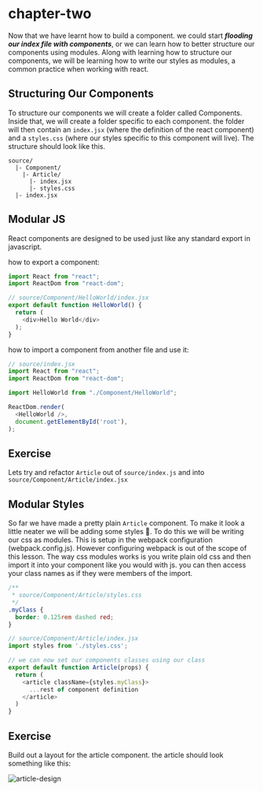 # chapter-two
Now that we have learnt how to build a component. we could start ***flooding our index file with components***, or we can learn how to better structure our components using modules. Along with learning how to structure our components, we will be learning how to write our styles as modules, a common practice when working with react.

## Structuring Our Components
To structure our components we will create a folder called Components. Inside that, we will create a folder specific to each component. the folder will then contain an `index.jsx` (where the definition of the react component) and a `styles.css` (where our styles specific to this component will live). The structure should look like this.

```
source/
  |- Component/
    |- Article/
      |- index.jsx
      |- styles.css
  |- index.jsx

```

## Modular JS
React components are designed to be used just like any standard export in javascript.

how to export a component:

```js
import React from "react";
import ReactDom from "react-dom";

// source/Component/HelloWorld/index.jsx
export default function HelloWorld() {
  return (
    <div>Hello World</div>
  );
}

```
how to import a component from another file and use it:
```js
// source/index.jsx
import React from "react";
import ReactDom from "react-dom";

import HelloWorld from "./Component/HelloWorld";

ReactDom.render(
  <HelloWorld />,
  document.getElementById('root'),
);

```

## Exercise
Lets try and refactor `Article` out of `source/index.js` and into `source/Component/Article/index.jsx`

## Modular Styles
So far we have made a pretty plain `Article` component. To make it look a little neater we will be adding some styles 💅. To do this we will be writing our css as modules. This is setup in the webpack configuration (webpack.config.js). However configuring webpack is out of the scope of this lesson. The way css modules works is you write plain old css and then import it into your component like you would with js. you can then access your class names as if they were members of the import.

```css
/**
 * source/Component/Article/styles.css
 */
.myClass {
  border: 0.125rem dashed red;
}

```
```js
// source/Component/Article/index.jsx
import styles from './styles.css';

// we can now set our components classes using our class
export default function Article(props) {
  return (
    <article className={styles.myClass}>
      ...rest of component definition
    </article>
  )
}

```

## Exercise
Build out a layout for the article component. the article should look something like this:

![article-design](../images/article-design.png)
